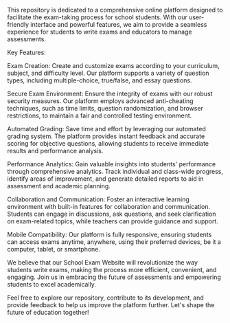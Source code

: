 This repository is dedicated to a comprehensive online platform designed to facilitate the exam-taking process for school students. With our user-friendly interface and powerful features, we aim to provide a seamless experience for students to write exams and educators to manage assessments.

Key Features:

Exam Creation: Create and customize exams according to your curriculum, subject, and difficulty level. Our platform supports a variety of question types, including multiple-choice, true/false, and essay questions.

Secure Exam Environment: Ensure the integrity of exams with our robust security measures. Our platform employs advanced anti-cheating techniques, such as time limits, question randomization, and browser restrictions, to maintain a fair and controlled testing environment.

Automated Grading: Save time and effort by leveraging our automated grading system. The platform provides instant feedback and accurate scoring for objective questions, allowing students to receive immediate results and performance analysis.

Performance Analytics: Gain valuable insights into students' performance through comprehensive analytics. Track individual and class-wide progress, identify areas of improvement, and generate detailed reports to aid in assessment and academic planning.

Collaboration and Communication: Foster an interactive learning environment with built-in features for collaboration and communication. Students can engage in discussions, ask questions, and seek clarification on exam-related topics, while teachers can provide guidance and support.

Mobile Compatibility: Our platform is fully responsive, ensuring students can access exams anytime, anywhere, using their preferred devices, be it a computer, tablet, or smartphone.

We believe that our School Exam Website will revolutionize the way students write exams, making the process more efficient, convenient, and engaging. Join us in embracing the future of assessments and empowering students to excel academically.

Feel free to explore our repository, contribute to its development, and provide feedback to help us improve the platform further. Let's shape the future of education together!
